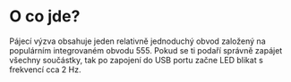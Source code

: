 # O co jde?

Pájecí výzva obsahuje jeden relativně jednoduchý obvod založený na populárním
integrovaném obvodu 555. Pokud se ti podaří správně zapájet všechny součástky, tak po zapojení do USB portu začne LED blikat s frekvencí cca 2 Hz.